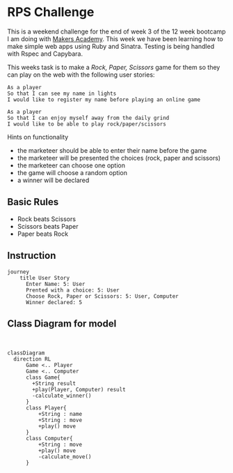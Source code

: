 # RPS Challenge

This is a weekend challenge for the end of week 3 of the 12 week bootcamp I am doing with [Makers Academy](https://www.makers.tech/?utm_source=adwords&utm_medium=ppc&utm_campaign=B2C%20Hybrid&utm_term=makers%20academy&hsa_acc=7172166340&hsa_cam=13568953605&hsa_grp=123027501759&hsa_ad=528554003929&hsa_src=g&hsa_tgt=aud-1330588356932%3Akwd-315575993965&hsa_kw=makers%20academy&hsa_mt=e&hsa_net=adwords&hsa_ver=3&gclid=EAIaIQobChMI65HU3dXR9wIViK3tCh032gfLEAAYASAAEgL3xfD_BwE). This week we have been learning how to make simple web apps using Ruby and Sinatra. Testing is being handled with Rspec and Capybara. 


This weeks task is to make a _Rock, Paper, Scissors_ game for them so they can play on the web with the following user stories:

```
As a player
So that I can see my name in lights
I would like to register my name before playing an online game

As a player
So that I can enjoy myself away from the daily grind
I would like to be able to play rock/paper/scissors
```

Hints on functionality

- the marketeer should be able to enter their name before the game
- the marketeer will be presented the choices (rock, paper and scissors)
- the marketeer can choose one option
- the game will choose a random option
- a winner will be declared




## Basic Rules

- Rock beats Scissors
- Scissors beats Paper
- Paper beats Rock

## Instruction


```mermaid
journey
    title User Story
      Enter Name: 5: User
      Prented with a choice: 5: User
      Choose Rock, Paper or Scissors: 5: User, Computer
      Winner declared: 5 
```

## Class Diagram for model
<br>

```mermaid
classDiagram
  direction RL
      Game <.. Player
      Game <.. Computer
      class Game{
        +String result
        +play(Player, Computer) result
        -calculate_winner()
      }
      class Player{
          +String : name
          +String : move
          +play() move
      }
      class Computer{
          +String : move
          +play() move
          -calculate_move()
      }
```